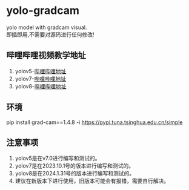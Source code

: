 # yolo-gradcam
yolo model with gradcam visual.  
即插即用,不需要对源码进行任何修改!

## 哔哩哔哩视频教学地址
1. yolov5-[哔哩哔哩地址](https://www.bilibili.com/video/BV1WP4y1v7gQ/)
2. yolov7-[哔哩哔哩地址](https://www.bilibili.com/video/BV1oD4y1j7KH/)
2. yolov8-[哔哩哔哩地址](https://www.bilibili.com/video/BV1R24y1h7hv/)

## 环境
pip install grad-cam==1.4.8 -i https://pypi.tuna.tsinghua.edu.cn/simple

## 注意事项
1. yolov5是在v7.0进行编写和测试的。
2. yolov7是在2023.10.1号的版本进行编写和测试的。
3. yolov8是在2024.1.31号的版本进行编写和测试的。
4. 建议在新版本下进行使用，旧版本可能会有报错，需要自行解决。
